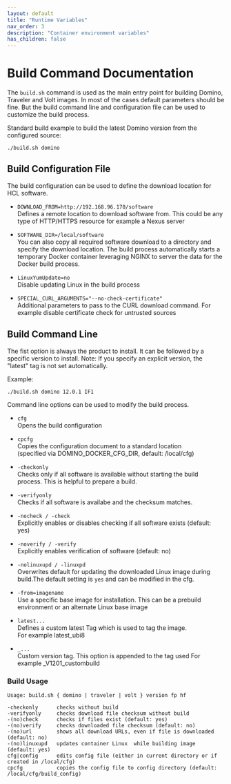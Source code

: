 ```yaml
---
layout: default
title: "Runtime Variables"
nav_order: 3
description: "Container environment variables"
has_children: false
---
```


# Build Command Documentation

The `build.sh` command is used as the main entry point for building Domino, Traveler and Volt images.
In most of the cases default parameters should be fine. But the build command line and configuration file can be used to customize the build process.

Standard build example to build the latest Domino version from the configured source:

``` 
./build.sh domino 
```

## Build Configuration File


The build configuration can be used to define the download location for HCL software.

- `DOWNLOAD_FROM=http://192.168.96.170/software`  
  Defines a remote location to download software from. This could be any type of HTTP/HTTPS resource for example a Nexus server
  

- `SOFTWARE_DIR=/local/software`  
  You can also copy all required software download to a directory and specify the download location.
  The build process automatically starts a temporary Docker container leveraging NGINX to server the data for the Docker build process.

- `LinuxYumUpdate=no`  
  Disable updating Linux in the build process

- `SPECIAL_CURL_ARGUMENTS="--no-check-certificate"`  
  Additional parameters to pass to the CURL download command.
  For example disable certificate check for untrusted sources

## Build Command Line

The fist option is always the product to install.
It can be followed by a specific version to install.
Note: If you specify an explicit version, the "latest" tag is not set automatically.

Example:
``` 
./build.sh domino 12.0.1 IF1
```

Command line options can be used to modify the build process. 

- `cfg`  
  Opens the build configuration

- `cpcfg`  
  Copies the configuration document to a standard location  
  (specified via DOMINO_DOCKER_CFG_DIR, default: /local/cfg)

- `-checkonly`  
  Checks only if all software is available without starting the build process. This is helpful to prepare a build.

- `-verifyonly`  
  Checks if all software is availabe and the checksum matches.

- `-nocheck / -check`  
  Explicitly enables or disables checking if all software exists (default: yes)

- `-noverify / -verify`  
  Explicitly enables verification of software (default: no)

- `-nolinuxupd / -linuxpd`  
  Overwrites default for updating the downloaded Linux image during build.The default setting is `yes` and can be modified in the cfg. 

- `-from=imagename`  
  Use a specific base image for installation.
  This can be a prebuild environment or an alternate Linux base image

- `latest...`  
  Defines a custom latest Tag which is used to tag the image.  
  For example latest_ubi8

- `_...`  
  Custom version tag. This option is appended to the tag used
  For example _V1201_custombuild

### Build Usage

``` 
Usage: build.sh { domino | traveler | volt } version fp hf

-checkonly      checks without build
-verifyonly     checks download file checksum without build
-(no)check      checks if files exist (default: yes)
-(no)verify     checks downloaded file checksum (default: no)
-(no)url        shows all download URLs, even if file is downloaded (default: no)
-(no)linuxupd   updates container Linux  while building image (default: yes)
cfg|config      edits config file (either in current directory or if created in /local/cfg)
cpcfg           copies the config file to config directory (default: /local/cfg/build_config)
``` 




